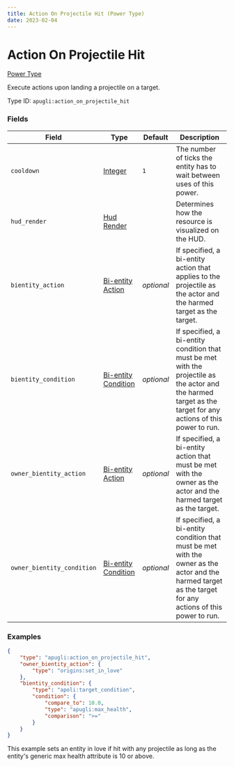 ```yaml
---
title: Action On Projectile Hit (Power Type)
date: 2023-02-04
---
```


# Action On Projectile Hit

[Power Type](../power_types.md)

Execute actions upon landing a projectile on a target.

Type ID: `apugli:action_on_projectile_hit`


### Fields

Field | Type | Default | Description
------|------|---------|------------
`cooldown` | [Integer](https://origins.readthedocs.io/en/latest/types/data_types/integer/) | `1` | The number of ticks the entity has to wait between uses of this power.
`hud_render` | [Hud Render](https://origins.readthedocs.io/en/latest/types/data_types/hud_render) | | Determines how the resource is visualized on the HUD.
`bientity_action` | [Bi-entity Action](https://origins.readthedocs.io/en/latest/types/bientity_action_types/) | *optional* | If specified, a bi-entity action that applies to the projectile as the actor and the harmed target as the target.
`bientity_condition` | [Bi-entity Condition](https://origins.readthedocs.io/en/latest/types/bientity_condition_types/) | *optional* | If specified, a bi-entity condition that must be met with the projectile as the actor and the harmed target as the target for any actions of this power to run.
`owner_bientity_action` | [Bi-entity Action](https://origins.readthedocs.io/en/latest/types/bientity_action_types/) | *optional* | If specified, a bi-entity action that must be met with the owner as the actor and the harmed target as the target.
`owner_bientity_condition` | [Bi-entity Condition](https://origins.readthedocs.io/en/latest/types/bientity_condition_types/) | *optional* | If specified, a bi-entity condition that must be met with the owner as the actor and the harmed target as the target for any actions of this power to run.

### Examples

```json
{
    "type": "apugli:action_on_projectile_hit",
    "owner_bientity_action": {
        "type": "origins:set_in_love"
    },
    "bientity_condition": {
        "type": "apoli:target_condition",
        "condition": {
            "compare_to": 10.0,
            "type": "apugli:max_health",
            "comparison": ">="
        }
    }
}
```
This example sets an entity in love if hit with any projectile as long as the entity's generic max health attribute is 10 or above.